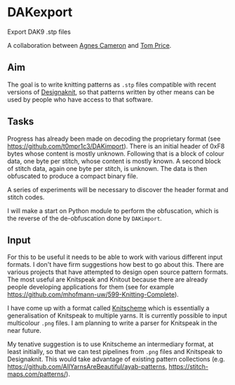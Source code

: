 # DAKexport
Export DAK9 .stp files

A collaboration between [Agnes Cameron](https://github.com/agnescameron)
and [Tom Price](https://github.com/t0mpr1c3/).

## Aim

The goal is to write knitting patterns as `.stp` files compatible with
recent versions of [Designaknit](https://softbyte.co.uk/), so that
patterns written by other means can be used by people who have access
to that software.

## Tasks

Progress has already been made on decoding the proprietary format 
(see https://github.com/t0mpr1c3/DAKimport). There is an initial header
of 0xF8 bytes whose content is mostly unknown. Following that is a block
of colour data, one byte per stitch, whose content is mostly known. A
second block of stitch data, again one byte per stitch, is unknown. The
data is then obfuscated to produce a compact binary file.

A series of experiments will be necessary to discover the header format
and stitch codes.

I will make a start on Python module to perform the obfuscation, which
is the reverse of the de-obfuscation done by `DAKimport`.

## Input

For this to be useful it needs to be able to work with various different
input formats. I don't have firm suggestions how best to go about this.
There are various projects that have attempted to design open source pattern
formats. The most useful are Knitspeak and Knitout because there are already
people developing applications for them (see for example
https://github.com/mhofmann-uw/599-Knitting-Complete).

I have come up with a format called [Knitscheme](https://github.com/t0mpr1c3/knitscheme)
which is essentially a generalisation of Knitspeak to multiple yarns. It is
currently possible to input multicolour `.png` files. I am planning to write
a parser for Knitspeak in the near future.

My tenative suggestion is to use Knitscheme an intermediary format, at least
initially, so that we can test pipelines from `.png` files and Knitspeak to
Designaknit. This would take advantage of existing pattern collections
(e.g. https://github.com/AllYarnsAreBeautiful/ayab-patterns, https://stitch-maps.com/patterns/).
